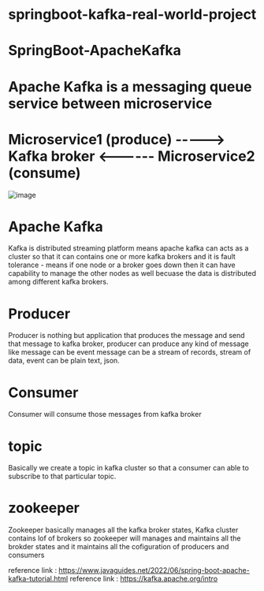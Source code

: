# springboot-kafka-real-world-project

# SpringBoot-ApacheKafka

Apache Kafka is a messaging queue service between microservice
==

Microservice1 (produce) ----->  Kafka broker <------ Microservice2 (consume)
============================================================================

![image](https://github.com/pavankumar0077/springboot-kafka-real-world-project/assets/40380941/d53b66f3-d584-4fa5-8150-87c954c419c2)

Apache Kafka
============
Kafka is distributed streaming platform means apache kafka can acts as a cluster so that it can contains one or more kafka brokers and it is fault tolerance - means if one node or a broker goes down then it can have capability to manage the other nodes as well becuase the data is distributed among different kafka brokers.

Producer 
=========
Producer is nothing but application that produces the message and send that message to kafka broker, producer can produce any kind of message like message can be event message can be a stream of records, stream of data, event can be plain text, json.

Consumer
========
Consumer will consume those messages from kafka broker 

topic
=====
Basically we create a topic in kafka cluster so that a consumer can able to subscribe to that particular topic.

zookeeper
=========
Zookeeper basically manages all the kafka broker states, Kafka cluster contains lof of brokers so zookeeper will manages and maintains all the brokder states and it maintains all the cofiguration of producers and consumers

reference link : https://www.javaguides.net/2022/06/spring-boot-apache-kafka-tutorial.html
reference link : https://kafka.apache.org/intro


